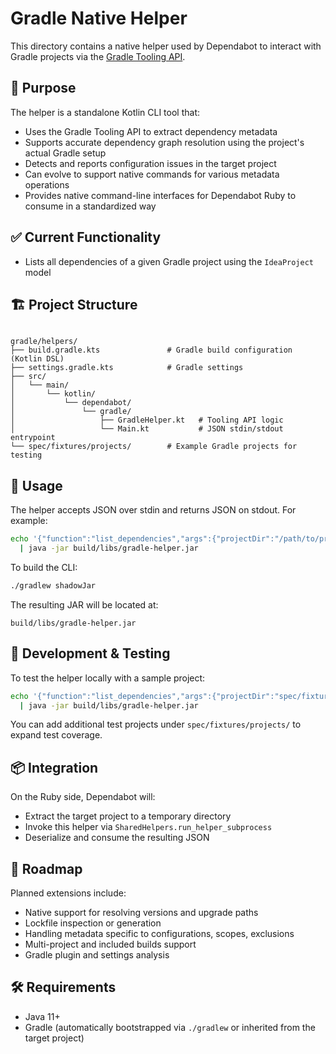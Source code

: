 # Gradle Native Helper

This directory contains a native helper used by Dependabot to interact with Gradle projects via the [Gradle Tooling API](https://docs.gradle.org/current/userguide/embedding.html).

## 🧩 Purpose

The helper is a standalone Kotlin CLI tool that:

- Uses the Gradle Tooling API to extract dependency metadata
- Supports accurate dependency graph resolution using the project's actual Gradle setup
- Detects and reports configuration issues in the target project
- Can evolve to support native commands for various metadata operations
- Provides native command-line interfaces for Dependabot Ruby to consume in a standardized way

## ✅ Current Functionality

- Lists all dependencies of a given Gradle project using the `IdeaProject` model

## 🏗️ Project Structure

```

gradle/helpers/
├── build.gradle.kts               # Gradle build configuration (Kotlin DSL)
├── settings.gradle.kts            # Gradle settings
├── src/
│   └── main/
│       └── kotlin/
│           └── dependabot/
│               └── gradle/
│                   ├── GradleHelper.kt   # Tooling API logic
│                   └── Main.kt           # JSON stdin/stdout entrypoint
└── spec/fixtures/projects/        # Example Gradle projects for testing

````

## 🚀 Usage

The helper accepts JSON over stdin and returns JSON on stdout. For example:

```bash
echo '{"function":"list_dependencies","args":{"projectDir":"/path/to/project"}}' \
  | java -jar build/libs/gradle-helper.jar
````

To build the CLI:

```bash
./gradlew shadowJar
```

The resulting JAR will be located at:

```
build/libs/gradle-helper.jar
```

## 🧪 Development & Testing

To test the helper locally with a sample project:

```bash
echo '{"function":"list_dependencies","args":{"projectDir":"spec/fixtures/projects/sample-gradle-project"}}' \
  | java -jar build/libs/gradle-helper.jar
```

You can add additional test projects under `spec/fixtures/projects/` to expand test coverage.

## 📦 Integration

On the Ruby side, Dependabot will:

* Extract the target project to a temporary directory
* Invoke this helper via `SharedHelpers.run_helper_subprocess`
* Deserialize and consume the resulting JSON

## 🔮 Roadmap

Planned extensions include:

* Native support for resolving versions and upgrade paths
* Lockfile inspection or generation
* Handling metadata specific to configurations, scopes, exclusions
* Multi-project and included builds support
* Gradle plugin and settings analysis

## 🛠️ Requirements

* Java 11+
* Gradle (automatically bootstrapped via `./gradlew` or inherited from the target project)

```
